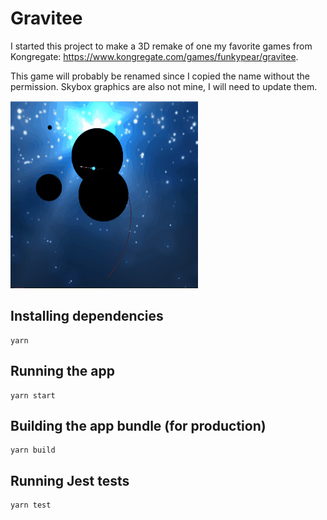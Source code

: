 # Gravitee

I started this project to make a 3D remake of one my favorite games from Kongregate:
https://www.kongregate.com/games/funkypear/gravitee.

This game will probably be renamed since I copied the name without the permission.
Skybox graphics are also not mine, I will need to update them.

<img src="assets/preview.gif" width="300" height="300">

## Installing dependencies

    yarn
    
## Running the app

    yarn start
    
    
## Building the app bundle (for production)

    yarn build

## Running Jest tests

    yarn test
